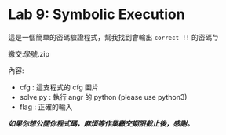 # Lab 9: Symbolic Execution

這是一個簡單的密碼驗證程式，幫我找到會輸出 `correct !!` 的密碼ㄅ

繳交:學號.zip

內容:
- cfg : 這支程式的 cfg 圖片
- solve.py : 執行 angr 的 python (please use python3)
- flag : 正確的輸入

***如果你想公開你程式碼，麻煩等作業繳交期限截止後，感謝。***
